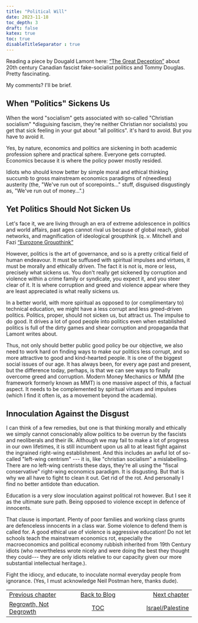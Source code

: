```yaml
---
title: "Political Will"
date: 2023-11-18
toc_depth: 3
draft: false
katex: true
toc: true
disableTitleSeparator : true
---
```


Reading a piece by Dougald Lamont here: 
[“The Great Deception”](https://dougaldlamont.substack.com/p/the-great-deception-chapter-6-how)
about 20th century Canadian fascist fake-socialist politics and Tommy Douglas.
Pretty fascinating.

My comments?  I'll be brief.

## When "Politics" Sickens Us

When the word "socialism" gets associated with so-called "Christian socialism" 
*disguising fascism, they're neither Christian nor socialists) you get that sick 
feeling in your gut about "all politics".
it's hard to avoid. But you have to avoid it.

Yes, by nature, economics and politics are sickening in both academic profession 
sphere and practical sphere. Everyone gets corrupted. Economics because it is 
where the policy power mostly resided.

Idiots who should know better by simple moral and ethical thinking succumb to 
gross mainstream economics paradigms of n(needless) austerity (the, "We've run 
out of scorepoints..." stuff, disguised disgustingly as, "We've run out of 
money...".)


## Yet Politics Should Not Sicken Us

Let's face it, we are living through an era of extreme adolescence in politics 
and world affairs, past ages cannot rival us because of global reach, global 
networks, and magnification of ideological groupthink
(q..v. Mitchell and Fazi 
[“Eurozone Groupthink”](http://wer.worldeconomicsassociation.org/files/WEA-WER-7-Mitchell.pdf)

However, politics is the art of governance, and so is a pretty critical field of 
human endeavour. It must be suffused with spiritual impulses and virtues, it 
must be morally and ethically driven.  The fact it is not is, more or less, 
precisely what sickens us.  You don't really get sickened by corruption and 
violence within a crime family or syndicate, you expect it, and you steer clear 
of it.  It is where corruption and greed and violence appear where they are 
least appreciated is what really sickens us.

In a better world, with more spiritual as opposed to (or complimentary to) 
technical education, we might have a less corrupt and less greed-driven 
politics. Politics, proper, should not sicken us, but attract us. The impulse 
to do good. It drives a lot of good people into politics even when established 
politics is full of the dirty games and shear corruption and propaganda that 
Lamont writes about.

Thus, not only should better public good policy be our objective, we also need 
to work hard on finding ways to make our politics less corrupt, and so more 
attractive to good and kind-hearted people. It is one of the biggest social 
issues of our age. It has always been, for every age past and present, but 
the difference today, perhaps, is that we can see ways to finally overcome greed 
and corruption. Modern Money Mechanics or MMM (the framework formerly known as 
MMT) is one massive aspect of this, a factual aspect. It needs to be 
complemented by spiritual virtues and impulses (which I find it often is, as a 
movement beyond the academia).


## Innoculation Against the Disgust

I can think of a few remedies, but one is that thinking morally and ethically we 
simply cannot conscionably allow politics to be overrun by the fascists and 
neoliberals and their ilk. Although we may fail to make a lot of progress in our 
own lifetimes, it is still incumbent upon us all to at least fight against the 
ingrained right-wing establishment. And this includes an awful lot of so-called 
"left-wing centrism" --- it is, like "christian socialism" a mislabelling. There 
are no left-wing centrists these days, they're all using the "fiscal 
conservative" right-wing economics paradigm.  It is disgusting. But that is why 
we all have to fight to clean it out. Get rid of the rot. And personally I find 
no better antidote than education.

Education is a very slow inoculation against political rot however. But I see it 
as the ultimate sure path. Being opposed to violence except in defence of 
innocents.

That clause is important. Plenty of poor families and working class grunts are 
defenceless innocents in a class war. Some violence to defend them is called 
for. A good ethical use of violence is aggressive education! Do not let schools 
teach the mainstream economics rot, especially the macroeconomics and political 
economy rubbish inherited from 19th Century idiots (who nevertheless wrote 
nicely and were doing the best they thought they could--- they are only idiots 
relative to our capacity given our more substantial intellectual heritage.).

Fight the idiocy, and educate, to inoculate normal everyday people from 
ignorance. (Yes, I must acknowledge Neil Postman here, thanks dude).


<table style="border-collapse: collapse; border=0;">
    <colgroup>
       <col span="1" style="width: 25%;">
       <col span="1" style="width: 15%;">
       <col span="1" style="width: 25%;">
    </colgroup>
<tr style="border: 1px solid color:#0f0f0f;">
<td style="border: 1px solid color:#0f0f0f;">
<a href="../40_regrowth">Previous chapter</a></td>
<td style="border: 1px solid color:#0f0f0f; text-align:center;">
<a href="../">Back to Blog</a></td>
<td style="border: 1px solid color:#0f0f0f; text-align:right;">
<a href="../42_israel_palestine">Next chapter</a></td>
</tr>
<tr style="border: 1px solid color:#0f0f0f;">
<td style="border: 1px solid color:#0f0f0f;">
<a href="../40_regrowth">Regrowth, Not Degrowth</a></td>
<td style="border: 1px solid color:#0f0f0f; text-align:center;">
<a href="../">TOC</a></td>
<td style="border: 1px solid color:#0f0f0f; text-align:right;">
<a href="../42_israel_palestine">Israel/Palestine</a></td>
</tr>
</table>
